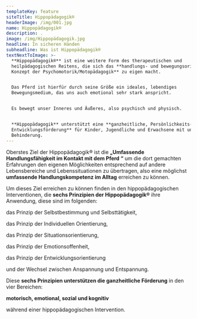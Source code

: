 ```yaml
---
templateKey: feature
siteTitle: Hippopädagogik®
headerImage: /img/001.jpg
name: Hippopädagogik®
description: .
image: /img/Hippopädagogik.jpg
headline: In sicheren Händen
subheadline: Was ist Hippopädagogik®
textNextToImage: >-
  **Hippopädagogik®** ist eine weitere Form des therapeutischen und
  heilpädagogischen Reitens, die sich das **handlungs- und bewegungsorinterte
  Konzept der Psychomotorik/Motopädagogik** zu eigen macht. 


  Das Pferd ist hierfür durch seine Größe ein ideales, lebendiges
  Bewegungsmedium, das uns auch emotional sehr stark anspricht. 


  Es bewegt unser Inneres und Äußeres, also psychisch und physisch. 


  **Hippopädagogik** unterstützt eine **ganzheitliche, Persönlichkeits- und
  Entwicklungsförderung** für Kinder, Jugendliche und Erwachsene mit und ohne
  Behinderung.
---
```

Oberstes Ziel der Hippopädagogik® ist die **„Umfassende Handlungsfähigkeit im Kontakt mit dem Pferd “** um die dort gemachten Erfahrungen den eigenen Möglichkeiten entsprechend auf andere Lebensbereiche und Lebenssituationen zu übertragen, also eine möglichst **umfassende Handlungskompetenz im Alltag** erreichen zu können. 

Um dieses Ziel erreichen zu können finden in den hippopädagogischen Interventionen, die **sechs Prinzipien der Hippopädagogik®** ihre Anwendung, diese sind im folgenden: 

das Prinzip der Selbstbestimmung und Selbsttätigkeit, 

das Prinzip der Individuellen Orientierung, 

das Prinzip der Situationsorientierung, 

das Prinzip der Emotionsoffenheit,

das Prinzip der Entwicklungsorientierung 

und der Wechsel zwischen Anspannung und Entspannung. 



Diese **sechs Prinzipien unterstützen die ganzheitliche Förderung** in den vier Bereichen: 

**motorisch, emotional, sozial und kognitiv** 

während einer hippopädagogischen Intervention.
